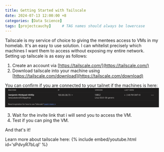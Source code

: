 ```yaml
---
title: Getting Started with Tailscale
date: 2024-07-13 12:00:00 +8
categories: [Data Science]
tags: [projectcauchy]     # TAG names should always be lowercase
---
```


Tailscale is my service of choice to giving the mentees access to VMs in my homelab. It's an easy to use solution. I can whitelist precisely which machines I want them to access without exposing my entire network. Setting up tailscale is as easy as follows:

1. Create an account via  [https://tailscale.com/](https://tailscale.com/)
2. Download tailscale into your machine using [https://tailscale.com/download](https://tailscale.com/download)

You can confirm if you are connected to your tailnet if the machines is here:
![alt text](/assets/images/post_0002/tailscale.png "tailscale")

3. Wait for the invite link that i will send you to access the VM.
4. Test if you can ping the VM.

And that's it!

Learn more about tailscale here:
{% include embed/youtube.html id='sPdvyR7bLqI' %}
